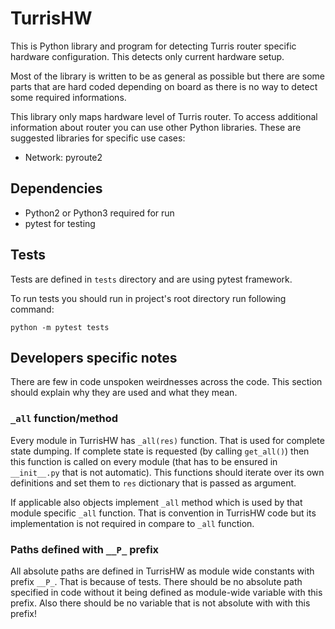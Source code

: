 TurrisHW
========
This is Python library and program for detecting Turris router specific hardware
configuration. This detects only current hardware setup.

Most of the library is written to be as general as possible but there are some
parts that are hard coded depending on board as there is no way to detect some
required informations.

This library only maps hardware level of Turris router. To access additional
information about router you can use other Python libraries. These are suggested
libraries for specific use cases:
* Network: pyroute2

Dependencies
------------
* Python2 or Python3 required for run
* pytest for testing

Tests
-----
Tests are defined in `tests` directory and are using pytest framework.

To run tests you should run in project's root directory run following command:
```
python -m pytest tests
```

Developers specific notes
-------------------------
There are few in code unspoken weirdnesses across the code. This section should
explain why they are used and what they mean.

### `_all` function/method
Every module in TurrisHW has `_all(res)` function. That is used for complete state
dumping. If complete state is requested (by calling `get_all()`) then this
function is called on every module (that has to be ensured in `__init__.py` that
is not automatic). This functions should iterate over its own definitions and set
them to `res` dictionary that is passed as argument.

If applicable also objects implement `_all` method which is used by that module
specific `_all` function. That is convention in TurrisHW code but its
implementation is not required in compare to `_all` function.

### Paths defined with `__P_` prefix
All absolute paths are defined in TurrisHW as module wide constants with prefix
`__P_`. That is because of tests. There should be no absolute path specified in
code without it being defined as module-wide variable with this prefix. Also there
should be no variable that is not absolute with with this prefix!
